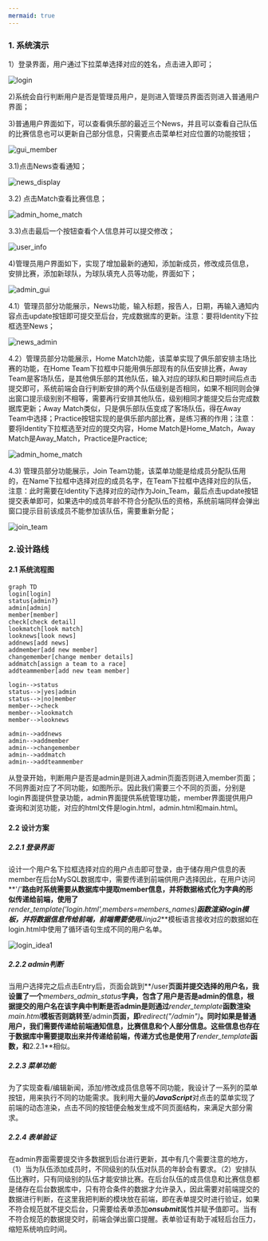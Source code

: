 ```yaml
---
mermaid: true
---
```


### 1. 系统演示

1）登录界面，用户通过下拉菜单选择对应的姓名，点击进入即可；

![login](Note_img/login.png)



2)系统会自行判断用户是否是管理员用户，是则进入管理员界面否则进入普通用户界面；

3)普通用户界面如下，可以查看俱乐部的最近三个News，并且可以查看自己队伍的比赛信息也可以更新自己部分信息，只需要点击菜单栏对应位置的功能按钮；

![gui_member](Note_img/gui_member.png)

3.1)点击News查看通知；

![news_display](Note_img/news_display.png)



3.2) 点击Match查看比赛信息；



![admin_home_match](Note_img/admin_home_match.png)

3.3)点击最后一个按钮查看个人信息并可以提交修改；

![user_info](Note_img/user_info.png)



4)管理员用户界面如下，实现了增加最新的通知，添加新成员，修改成员信息，安排比赛，添加新球队，为球队填充人员等功能，界面如下；

![admin_gui](Note_img/admin_gui.png)

4.1）管理员部分功能展示，News功能，输入标题，报告人，日期，再输入通知内容点击update按钮即可提交至后台，完成数据库的更新。注意：要将Identity下拉框选至News；



![news_admin](Note_img/news_admin.png)

4.2）管理员部分功能展示，Home Match功能，该菜单实现了俱乐部安排主场比赛的功能，在Home Team下拉框中只能用俱乐部现有的队伍安排比赛，Away Team是客场队伍，是其他俱乐部的其他队伍，输入对应的球队和日期时间后点击提交即可，系统前端会自行判断安排的两个队伍级别是否相同，如果不相同则会弹出窗口提示级别别不相等，需要再行安排其他队伍，级别相同才能提交后台完成数据库更新；Away Match类似，只是俱乐部队伍变成了客场队伍，得在Away Team中选择；Practice按钮实现的是俱乐部内部比赛，是练习赛的作用；注意：要将Identity下拉框选至对应的提交内容，Home Match是Home_Match，Away Match是Away_Match，Practice是Practice;

![admin_home_match](Note_img/admin_home_match.png)



4.3) 管理员部分功能展示，Join Team功能，该菜单功能是给成员分配队伍用的，在Name下拉框中选择对应的成员名字，在Team下拉框中选择对应的队伍，注意：此时需要在Identity下选择对应的动作为Join_Team，最后点击update按钮提交表单即可，如果选中的成员年龄不符合分配队伍的资格，系统前端同样会弹出窗口提示目前该成员不能参加该队伍，需要重新分配；

![join_team](Note_img/join_team.png)

### 2.设计路线

#### 2.1 系统流程图

```mermaid
graph TD
login[login]
status{admin?}
admin[admin]
member[member]
check[check detail]
lookmatch[look match]
looknews[look news]
addnews[add news]
addmember[add new member]
changemember[change member details]
addmatch[assign a team to a race]
addteammember[add new team member]

login-->status
status-->|yes|admin
status-->|no|member
member-->check
member-->lookmatch
member-->looknews

admin-->addnews
admin-->addmember
admin-->changemember
admin-->addmatch
admin-->addteammember
```

从登录开始，判断用户是否是admin是则进入admin页面否则进入member页面；不同界面对应了不同功能，如图所示。因此我们需要三个不同的页面，分别是login界面提供登录功能，admin界面提供系统管理功能，member界面提供用户查询和浏览功能，对应的html文件是login.html，admin.html和main.html。

#### 2.2 设计方案

##### 2.2.1 登录界面

设计一个用户名下拉框选择对应的用户点击即可登录，由于储存用户信息的表member在后台MySQL数据库中，需要传递到前端供用户选择因此，在用户访问**'/'**路由时系统需要从数据库中提取member信息，并将数据格式化为字典的形似传递给前端，使用了***render_template('login.html',members=members_names)***函数渲染login模板，并将数据信息传给前端，前端需要使用***Jinja2***模板语言接收对应的数据如在login.html中使用了循环语句生成不同的用户名单。

![login_idea1](Note_img/login_idea1.png)



##### 2.2.2 admin判断

当用户选择完之后点击Entry后，页面会跳到**/user**页面并提交选择的用户名，我设置了一个***members_admin_status***字典，包含了用户是否是admin的信息，根据提交的用户名在该字典中判断是否admin是则通过***render_template***函数渲染***main.html***模板否则跳转至**/admin**页面，即***redirect("/admin")***。同时如果是普通用户，我们需要传递给前端通知信息，比赛信息和个人部分信息。这些信息也存在于数据库中需要提取出来并传递给前端，传递方式也是使用了***render_template***函数，和**2.2.1**相似。



##### 2.2.3 菜单功能

为了实现查看/编辑新闻，添加/修改成员信息等不同功能，我设计了一系列的菜单按钮，用来执行不同的功能需求。我利用大量的***JavaScript***对点击的菜单实现了前端的动态渲染，点击不同的按钮便会触发生成不同页面结构，来满足大部分需求。



##### 2.2.4 表单验证

在admin界面需要提交许多数据到后台进行更新，其中有几个需要注意的地方，（1）当为队伍添加成员时，不同级别的队伍对队员的年龄会有要求。（2）安排队伍比赛时，只有同级别的队伍才能安排比赛。在后台队伍的成员信息和比赛信息都是储存在后台数据库中，只有符合条件的数据才允许录入，因此需要对前端提交的数据进行判断，在这里我把判断的模块放在前端，即在表单提交时进行验证，如果不符合规范就不提交后台，只需要给表单添加***onsubmit***属性并赋予值即可。当有不符合规范的数据提交时，前端会弹出窗口提醒。表单验证有助于减轻后台压力，缩短系统响应时间。

